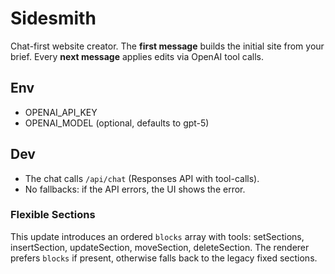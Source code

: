 # Sidesmith

Chat-first website creator. The **first message** builds the initial site from your brief. Every **next message** applies edits via OpenAI tool calls.

## Env
- OPENAI_API_KEY
- OPENAI_MODEL (optional, defaults to gpt-5)

## Dev
- The chat calls `/api/chat` (Responses API with tool-calls). 
- No fallbacks: if the API errors, the UI shows the error.


### Flexible Sections
This update introduces an ordered `blocks` array with tools: setSections, insertSection, updateSection, moveSection, deleteSection. The renderer prefers `blocks` if present, otherwise falls back to the legacy fixed sections.
